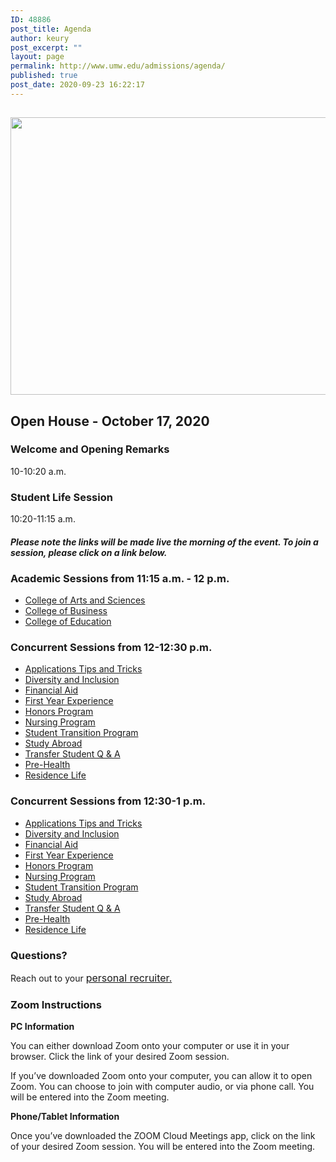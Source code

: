 ```yaml
---
ID: 48886
post_title: Agenda
author: keury
post_excerpt: ""
layout: page
permalink: http://www.umw.edu/admissions/agenda/
published: true
post_date: 2020-09-23 16:22:17
---
```

<h2><img class="aligncenter size-page-feature wp-image-48887" src="http://www.umw.edu/admissions/wp-content/uploads/sites/6/2020/09/Lee-Hall-Sept-2020-1140x460.jpg" alt="" width="1100" height="444" /></h2>
<h2>Open House - October 17, 2020</h2>
<h3><strong>Welcome and Opening Remarks
</strong></h3>
10-10:20 a.m.
<h3><strong>Student Life Session
</strong></h3>
10:20-11:15 a.m.
<h4><em>Please note the links will be made live the morning of the event. To join a session, please click on a link below. </em></h4>
<h3><strong>Academic Sessions from 11:15 a.m. - 12 p.m.</strong></h3>
<ul>
 	<li><a href="https://umw-sso.zoom.us/j/87483692324?pwd=SFg2a3hheFJiZ2M4dmVVVkFGZUc5Zz09">College of Arts and Sciences</a></li>
 	<li><a href="https://umw-sso.zoom.us/j/85414576236?pwd=WWh3Q1VRb0VjUUZqdkVtUFRZQmZNdz09">College of Business</a></li>
 	<li><a href="https://umw-sso.zoom.us/j/83929861501?pwd=RW8ybUtKRnQxYW1sMEEvVkVqOEx1dz09">College of Education</a></li>
</ul>
<h3><strong>Concurrent Sessions from 12-12:30 p.m.</strong></h3>
<ul>
 	<li><a href="https://umw-sso.zoom.us/j/82019362418?pwd=Yld4dk1PakFScFJySXgzblZzd1VMUT09">Applications Tips and Tricks</a></li>
 	<li><a href="https://umw-sso.zoom.us/j/87071406907?pwd=YXUxMFR3eWlMS3VtRGZUN3hiTm1mZz09">Diversity and Inclusion</a></li>
 	<li><a href="https://umw-sso.zoom.us/j/85628710803?pwd=RlFNN2xqbHhYaFZYaCtNZGZzWXRyZz09">Financial Aid</a></li>
 	<li><a href="https://umw-sso.zoom.us/j/81219513096?pwd=N2dpTHk2NjRnQnNteER0SDF3UUNpUT09">First Year Experience</a></li>
 	<li><a href="https://umw-sso.zoom.us/j/88129515762?pwd=U04wYm91NTlzZVpIRzg1SEo5eCtkdz09">Honors Program</a></li>
 	<li><a href="https://umw-sso.zoom.us/j/85320767033?pwd=UTNxUGZtTmcreTRLbkZ0NUFjN2o0UT09">Nursing Program</a></li>
 	<li><a href="https://umw-sso.zoom.us/j/81782959782">Student Transition Program</a></li>
 	<li><a href="https://umw-sso.zoom.us/j/84448940749?pwd=TjNRMVdib05uQnJGT0N5K3hKV3BPZz09">Study Abroad</a></li>
 	<li><a href="https://umw-sso.zoom.us/j/86993486142?pwd=YkpoM1MydHc0KzZhRlFLdHZmWXg2Zz09">Transfer Student Q &amp; A</a></li>
 	<li><a href="https://umw-sso.zoom.us/j/82825182474">Pre-Health</a></li>
 	<li><a href="https://umw-sso.zoom.us/j/85148358503">Residence Life</a></li>
</ul>
<h3><strong>Concurrent Sessions from 12:30-1 p.m.</strong></h3>
<ul>
 	<li><a href="https://umw-sso.zoom.us/j/82019362418?pwd=Yld4dk1PakFScFJySXgzblZzd1VMUT09">Applications Tips and Tricks</a></li>
 	<li><a href="https://umw-sso.zoom.us/j/87071406907?pwd=YXUxMFR3eWlMS3VtRGZUN3hiTm1mZz09">Diversity and Inclusion</a></li>
 	<li><a href="https://umw-sso.zoom.us/j/85628710803?pwd=RlFNN2xqbHhYaFZYaCtNZGZzWXRyZz09">Financial Aid</a></li>
 	<li><a href="https://umw-sso.zoom.us/j/81219513096?pwd=N2dpTHk2NjRnQnNteER0SDF3UUNpUT09">First Year Experience</a></li>
 	<li><a href="https://umw-sso.zoom.us/j/88129515762?pwd=U04wYm91NTlzZVpIRzg1SEo5eCtkdz09">Honors Program</a></li>
 	<li><a href="https://umw-sso.zoom.us/j/85320767033?pwd=UTNxUGZtTmcreTRLbkZ0NUFjN2o0UT09">Nursing Program</a></li>
 	<li><a href="https://umw-sso.zoom.us/j/81782959782">Student Transition Program</a></li>
 	<li><a href="https://umw-sso.zoom.us/j/84448940749?pwd=TjNRMVdib05uQnJGT0N5K3hKV3BPZz09">Study Abroad</a></li>
 	<li><a href="https://umw-sso.zoom.us/j/86993486142?pwd=YkpoM1MydHc0KzZhRlFLdHZmWXg2Zz09">Transfer Student Q &amp; A</a></li>
 	<li><a href="https://umw-sso.zoom.us/j/82825182474">Pre-Health</a></li>
 	<li><a href="https://umw-sso.zoom.us/j/85148358503">Residence Life</a></li>
</ul>
<h3>Questions?</h3>
Reach out to your <a style="font-size: 16px" href="https://www.umw.edu/admissions/meet-us/">personal recruiter.</a>
<h3>Zoom Instructions</h3>
<strong>PC Information</strong>

You can either download Zoom onto your computer or use it in your browser. Click the link of your desired Zoom session.

If you’ve downloaded Zoom onto your computer, you can allow it to open Zoom. You can choose to join with computer audio, or via phone call. You will be entered into the Zoom meeting.

<strong>Phone/Tablet Information</strong>

Once you’ve downloaded the ZOOM Cloud Meetings app, click on the link of your desired Zoom session. You will be entered into the Zoom meeting.